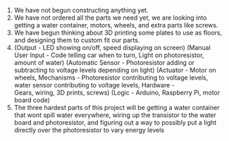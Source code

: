 1) We have not begun constructing anything yet.
2) We have not ordered all the parts we need yet, we are looking into getting a water container, motors, wheels, and extra parts like screws.
3) We have begun thinking about 3D printing some plates to use as floors, and designing them to custom fit our parts.
4) (Output - LED showing on/off, speed displaying on screen)
  (Manual User Input - Code telling car when to turn, Light on photoresistor, amount of water)
  (Automatic Sensor - Photoresistor adding or subtracting to voltage levels depending on light)
  (Actuator - Motor on wheels, Mechanisms - Photoresistor contributing to voltage levels, water sensor contributing to voltage levels, Hardware -       
  Gears, wiring, 3D prints, screws)
  (Logic - Arduino, Raspberry Pi, motor board code)
5) The three hardest parts of this project will be getting a water container that wont spill water everywhere, wiring up the transistor to the water board and photoresistor, and figuring out a way to possibly put a light directly over the photoresistor to vary energy levels

